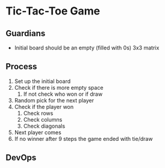 # Tic-Tac-Toe Game
## Guardians
- Initial board should be an empty (filled with 0s) 3x3 matrix

## Process
1. Set up the initial board
2. Check if there is more empty space
   1. If not check who won or if draw
3. Random pick for the next player
4. Check if the player won
   1. Check rows
   2. Check columns
   3. Check diagonals
5. Next player comes
6. If no winner after 9 steps the game ended with tie/draw
## DevOps